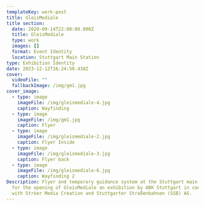 ```yaml
---
templateKey: work-post
title: GleisMediale
title section:
  date: 2020-09-14T22:00:00.000Z
  title: GleisMediale
  type: work
  images: []
  format: Event Identity
  location: Stuttgart Main Station
type: Exhibition Identity
date: 2023-12-12T16:24:50.438Z
cover:
  videoFile: ""
  fallbackImage: /img/gm1.jpg
cover_image:
  - type: image
    imageFile: /img/gleismediale-4.jpg
    caption: Wayfinding
  - type: image
    imageFile: /img/gm1.jpg
    caption: Flyer
  - type: image
    imageFile: /img/gleismediale-2.jpg
    caption: Flyer Inside
  - type: image
    imageFile: /img/gleismediale-3.jpg
    caption: Flyer back
  - type: image
    imageFile: /img/gleismediale-6.jpg
    caption: Wayfinding 2
Description: Flyer and temporary guidance system at the Stuttgart main station
  for the opening of GleisMediale an exhibition by ABK Stuttgart in cooperation
  with Ströer Media Creation and Stuttgarter Straßenbahnen (SSB) AG.
---
```

